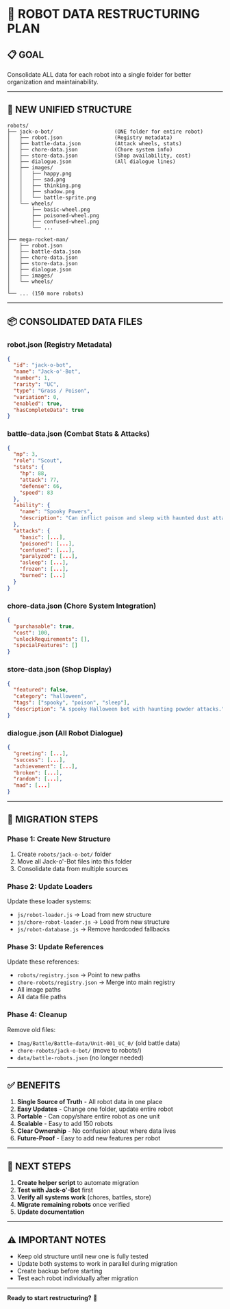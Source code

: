 # 🎯 ROBOT DATA RESTRUCTURING PLAN

## 📋 GOAL
Consolidate ALL data for each robot into a single folder for better organization and maintainability.

---

## 🎨 NEW UNIFIED STRUCTURE

```
robots/
├── jack-o-bot/                    (ONE folder for entire robot)
│   ├── robot.json                 (Registry metadata)
│   ├── battle-data.json           (Attack wheels, stats)
│   ├── chore-data.json            (Chore system info)
│   ├── store-data.json            (Shop availability, cost)
│   ├── dialogue.json              (All dialogue lines)
│   ├── images/
│   │   ├── happy.png
│   │   ├── sad.png
│   │   ├── thinking.png
│   │   ├── shadow.png
│   │   └── battle-sprite.png
│   └── wheels/
│       ├── basic-wheel.png
│       ├── poisoned-wheel.png
│       ├── confused-wheel.png
│       └── ...
│
├── mega-rocket-man/
│   ├── robot.json
│   ├── battle-data.json
│   ├── chore-data.json
│   ├── store-data.json
│   ├── dialogue.json
│   ├── images/
│   └── wheels/
│
└── ... (150 more robots)
```

---

## 📦 CONSOLIDATED DATA FILES

### **robot.json** (Registry Metadata)
```json
{
  "id": "jack-o-bot",
  "name": "Jack-o'-Bot",
  "number": 1,
  "rarity": "UC",
  "type": "Grass / Poison",
  "variation": 0,
  "enabled": true,
  "hasCompleteData": true
}
```

### **battle-data.json** (Combat Stats & Attacks)
```json
{
  "mp": 3,
  "role": "Scout",
  "stats": {
    "hp": 88,
    "attack": 77,
    "defense": 66,
    "speed": 83
  },
  "ability": {
    "name": "Spooky Powers",
    "description": "Can inflict poison and sleep with haunted dust attacks."
  },
  "attacks": {
    "basic": [...],
    "poisoned": [...],
    "confused": [...],
    "paralyzed": [...],
    "asleep": [...],
    "frozen": [...],
    "burned": [...]
  }
}
```

### **chore-data.json** (Chore System Integration)
```json
{
  "purchasable": true,
  "cost": 100,
  "unlockRequirements": [],
  "specialFeatures": []
}
```

### **store-data.json** (Shop Display)
```json
{
  "featured": false,
  "category": "halloween",
  "tags": ["spooky", "poison", "sleep"],
  "description": "A spooky Halloween bot with haunting powder attacks."
}
```

### **dialogue.json** (All Robot Dialogue)
```json
{
  "greeting": [...],
  "success": [...],
  "achievement": [...],
  "broken": [...],
  "random": [...],
  "mad": [...]
}
```

---

## 🔧 MIGRATION STEPS

### **Phase 1: Create New Structure**
1. Create `robots/jack-o-bot/` folder
2. Move all Jack-o'-Bot files into this folder
3. Consolidate data from multiple sources

### **Phase 2: Update Loaders**
Update these loader systems:
- `js/robot-loader.js` → Load from new structure
- `js/chore-robot-loader.js` → Load from new structure
- `js/robot-database.js` → Remove hardcoded fallbacks

### **Phase 3: Update References**
Update these references:
- `robots/registry.json` → Point to new paths
- `chore-robots/registry.json` → Merge into main registry
- All image paths
- All data file paths

### **Phase 4: Cleanup**
Remove old files:
- `Imag/Battle/Battle-data/Unit-001_UC_0/` (old battle data)
- `chore-robots/jack-o-bot/` (move to robots/)
- `data/battle-robots.json` (no longer needed)

---

## ✅ BENEFITS

1. **Single Source of Truth** - All robot data in one place
2. **Easy Updates** - Change one folder, update entire robot
3. **Portable** - Can copy/share entire robot as one unit
4. **Scalable** - Easy to add 150 robots
5. **Clear Ownership** - No confusion about where data lives
6. **Future-Proof** - Easy to add new features per robot

---

## 🚀 NEXT STEPS

1. **Create helper script** to automate migration
2. **Test with Jack-o'-Bot** first
3. **Verify all systems work** (chores, battles, store)
4. **Migrate remaining robots** once verified
5. **Update documentation**

---

## ⚠️ IMPORTANT NOTES

- Keep old structure until new one is fully tested
- Update both systems to work in parallel during migration
- Create backup before starting
- Test each robot individually after migration

---

**Ready to start restructuring?** 🤖
